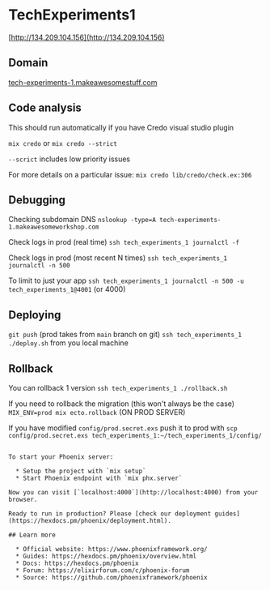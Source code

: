 # TechExperiments1

[http://134.209.104.156](http://134.209.104.156)

## Domain

[tech-experiments-1.makeawesomestuff.com](tech-experiments-1.makeawesomestuff.com)

## Code analysis

This should run automatically if you have Credo visual studio plugin

`mix credo` or `mix credo --strict`

`--scrict` includes low priority issues

For more details on a particular issue:
`mix credo lib/credo/check.ex:306`

## Debugging

Checking subdomain DNS
`nslookup -type=A tech-experiments-1.makeawesomeworkshop.com`

Check logs in prod (real time)
`ssh tech_experiments_1 journalctl -f`

Check logs in prod (most recent N times)
`ssh tech_experiments_1 journalctl -n 500`

To limit to just your app
`ssh tech_experiments_1 journalctl -n 500 -u tech_experiments_1@4001` (or 4000)


## Deploying

`git push` (prod takes from `main` branch on git)
`ssh tech_experiments_1 ./deploy.sh` from you local machine


## Rollback

You can rollback 1 version
`ssh tech_experiments_1 ./rollback.sh`

If you need to rollback the migration (this won't always be the case)
`MIX_ENV=prod mix ecto.rollback` (ON PROD SERVER)


If you have modified `config/prod.secret.exs` push it to prod with
`scp config/prod.secret.exs tech_experiments_1:~/tech_experiments_1/config/`

~~~~~~

To start your Phoenix server:

  * Setup the project with `mix setup`
  * Start Phoenix endpoint with `mix phx.server`

Now you can visit [`localhost:4000`](http://localhost:4000) from your browser.

Ready to run in production? Please [check our deployment guides](https://hexdocs.pm/phoenix/deployment.html).

## Learn more

  * Official website: https://www.phoenixframework.org/
  * Guides: https://hexdocs.pm/phoenix/overview.html
  * Docs: https://hexdocs.pm/phoenix
  * Forum: https://elixirforum.com/c/phoenix-forum
  * Source: https://github.com/phoenixframework/phoenix



